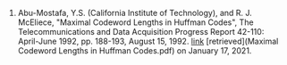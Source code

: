 1. Abu-Mostafa, Y.S. (California Institute of Technology), and R. J. McEliece,
   "Maximal Codeword Lengths in Huffman Codes",
   The Telecommunications and Data Acquisition Progress Report 42-110: April-June 1992, pp. 188-193,
   August 15, 1992.
   [link](https://tmo.jpl.nasa.gov/progress_report/42-110/110N.PDF)
   [retrieved](Maximal Codeword Lengths in Huffman Codes.pdf) on January 17, 2021.
